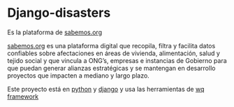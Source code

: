
Django-disasters
=================

Es la plataforma de [sabemos.org]

[sabemos.org] es una plataforma digital que recopila, filtra y facilita datos confiables sobre  afectaciones en áreas de vivienda, alimentación, salud y tejido social y que vincula a ONG’s, empresas e instancias de Gobierno para que puedan generar alianzas estratégicas y se mantengan en desarrollo proyectos que impacten a mediano y largo plazo.

Este proyecto está en [python] y [django] y usa las herramientas de [wq framework]

[sabemos.org]: https://www.sabemos.org/
[python]: https://www.python.org/
[django]: https://www.djangoproject.com/
[wq framework]: http://wq.io/
